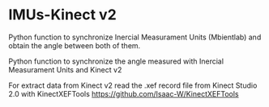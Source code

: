 # IMUs-Kinect v2
Python function to synchronize Inercial Measurament Units (Mbientlab) and obtain the angle between both of them.

Python function to synchronize the angle measured with Inercial Measurament Units and Kinect v2


For extract data from Kinect v2 read the .xef record file from Kinect Studio 2.0 with KinectXEFTools https://github.com/Isaac-W/KinectXEFTools
